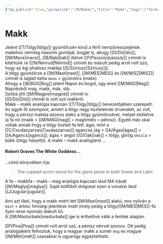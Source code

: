 ```yaml
---
{"dg-publish":true,"permalink":"/M/Makk/","title":"Makk","tags":["formatted🟢"],"created":"2023-10-21T04:46","updated":"2023-10-21T04:46"}
---
```



# Makk

Jelent [[T/Tölgy\|tölgy]] gyümölcsén kívül a férfi nemzővesszejének makkhoz némileg hasonló gombját, bogját is, ahogy [[D/Dió\|dió]], [[M/Mace\|mace]], [[B/Bab\|bab]] illetve [[P/Paszuly\|paszuly]] címnél is kitértünk rá ([[N/Nimrud\|Nimród]] címnél és másutt pedig arról volt szó, hogy az égi phallosz makkja [[S/Szíriusz\|Szíriusz]]).  
A tölgy gyümölcse a [[M/Mast\|mast]], [[M/MES\|MES]] és [[M/MISZ\|MISZ]] címnél is taglalt kelta `meas` = gyümölcs (makk).  
Ahogy a [[B/BOG\|Bog]] jelent Napot és bogot, úgy ered [[M/MAG\|Mag]] Napnévből mag, makk, mák, stb.  
Szóba jött [[M/Magpie\|magpie]] címnél is.  
[[D/Dió\|Dió]] címnél is volt szó makkról.  
Makk – makk analógia kapcsán [[T/Tölgy\|tölgy]] bevezetőjében szerepelt:  
Az egyik fő szempont, amiért a tölgy nagy tiszteletnek örvendett, az volt, hogy a pénisz makkja azonos alakú a tölgy gyümölcsével, melyet elültetve új fa nő (makk = [[M/MAG\|mag]] = magömlés = pénisz). Egyéb más okai voltak annak hogy a tölgy tisztelt fa lett: ágai, mint a [[C/Csudaszarvas\|Csudaszarvas]] agancsa (ág > [[A/Ágas\|ágas]] > [[A/Agancs\|agancs]]; ágas > angol [[O/Oak\|oak]] = tölgy, görög `oksziá` = bükk (tölgy helyett)). A makk – makk analógiáról ...

#### Robert Graves The White Goddess...

...című könyvében írja:  
> The cupped acorn stood for the glans penis in both Greek and Latin.  

A fa – makkfa – makk – mag analógia kapcsán lásd MA írását [[M/Máglya\|máglya]]. Saját kútfőből dolgokat ezen a vonalon lásd [[J/Jugular\|jugular]].  

Ami azt illeti, hogy a makk miért lett [[M/Mast\|mast]] alakú, nos nyilván a `mast` = árboc hímségi jelentése miatt (mely pedig a tölgy/[[M/MES\|MES]]-fa ilyen neve nyomán alakult ki).  
A [[M/Masturbate\|masturbate]] ige is érthetővé válik a fentiek alapján.  

[[P/Pina\|Pina]] címnél volt arról szó, a pénisz névvel azonos. Ott pedig analógiaként felhoztuk, hogy a magyar makk a sumér `mug` és magyar [[M/Méh\|méh]] szavakkal is ugyanígy egyeztethető.  